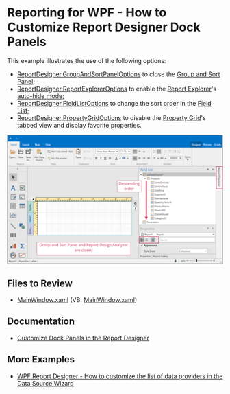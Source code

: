 # Reporting for WPF - How to Customize Report Designer Dock Panels

This example illustrates the use of the following options:

* [ReportDesigner.GroupAndSortPanelOptions](https://docs.devexpress.com/WPF/DevExpress.Xpf.Reports.UserDesigner.ReportDesigner.GroupAndSortPanelOptions) to close the [Group and Sort Panel](https://docs.devexpress.com/XtraReports/114800);
* [ReportDesigner.ReportExplorerOptions](https://docs.devexpress.com/WPF/DevExpress.Xpf.Reports.UserDesigner.ReportDesigner.ReportExplorerOptions) to enable the [Report Explorer](https://docs.devexpress.com/XtraReports/114798)'s [auto-hide mode](https://docs.devexpress.com/WPF/6827);
* [ReportDesigner.FieldListOptions](https://docs.devexpress.com/WPF/DevExpress.Xpf.Reports.UserDesigner.ReportDesigner.FieldListOptions) to change the sort order in the [Field List](https://docs.devexpress.com/XtraReports/114797);
* [ReportDesigner.PropertyGridOptions](https://docs.devexpress.com/WPF/DevExpress.Xpf.Reports.UserDesigner.ReportDesigner.PropertyGridOptions) to disable the [Property Grid](https://docs.devexpress.com/XtraReports/114799)'s tabbed view and display favorite properties.

![Customized Report Designer Dock Panels](Images/screenshot.png)

## Files to Review

- [MainWindow.xaml](CS/MainWindow.xaml) (VB: [MainWindow.xaml](VB/MainWindow.xaml))

## Documentation

- [Customize Dock Panels in the Report Designer](https://docs.devexpress.com/XtraReports/116785)

## More Examples

- [WPF Report Designer - How to customize the list of data providers in the Data Source Wizard](https://github.com/DevExpress-Examples/Reporting_wpf-report-designer-how-to-customize-the-list-of-data-providers-in-the-data-source-t456882)
